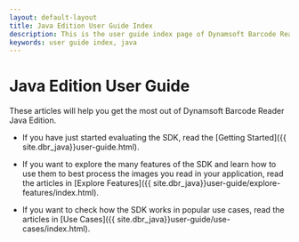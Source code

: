 ```yaml
---
layout: default-layout
title: Java Edition User Guide Index
description: This is the user guide index page of Dynamsoft Barcode Reader Java Edition.
keywords: user guide index, java
---
```


# Java Edition User Guide

These articles will help you get the most out of Dynamsoft Barcode Reader Java Edition.

* If you have just started evaluating the SDK, read the [Getting Started]({{ site.dbr_java}}user-guide.html).

* If you want to explore the many features of the SDK and learn how to use them to best process the images you read in your application, read the articles in [Explore Features]({{ site.dbr_java}}user-guide/explore-features/index.html).

* If you want to check how the SDK works in popular use cases, read the articles in [Use Cases]({{ site.dbr_java}}user-guide/use-cases/index.html).

